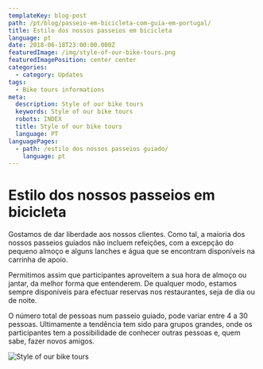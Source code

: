 ```yaml
---
templateKey: blog-post
path: /pt/blog/passeio-em-bicicleta-com-guia-em-portugal/
title: Estilo dos nossos passeios em bicicleta
language: pt
date: 2018-06-18T23:00:00.000Z
featuredImage: /img/style-of-our-bike-tours.png
featuredImagePosition: center center
categories:
  - category: Updates
tags:
  - Bike tours informations
meta:
  description: Style of our bike tours
  keywords: Style of our bike tours
  robots: INDEX
  title: Style of our bike tours
  language: PT
languagePages:
  - path: /estilo dos nossos passeios guiado/
    language: pt
---
```

# Estilo dos nossos passeios em bicicleta

Gostamos de dar liberdade aos nossos clientes. Como tal, a maioria dos nossos passeios guiados não incluem refeições, com a excepção do pequeno almoço e alguns lanches e água que se encontram disponíveis na carrinha de apoio.

Permitimos assim que participantes aproveitem a sua hora de almoço ou jantar, da melhor forma que entenderem. De qualquer modo, estamos sempre disponíveis para efectuar reservas nos restaurantes, seja de dia ou de noite.

O número total de pessoas num passeio guiado, pode variar entre 4 a 30 pessoas. Ultimamente a tendência tem sido para grupos grandes, onde os participantes tem a possibilidade de conhecer outras pessoas e, quem sabe, fazer novos amigos.

![Style of our bike tours](/img/style-of-our-bike-tours.png "Style of our bike tours")
